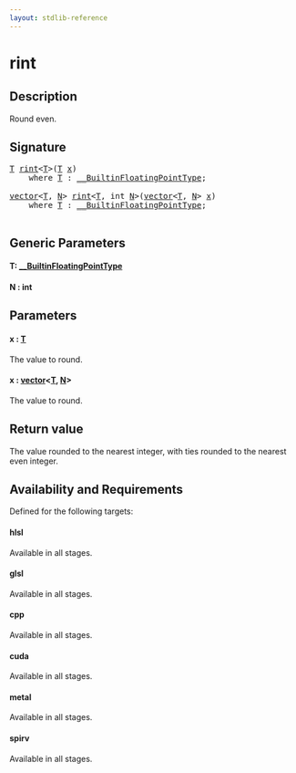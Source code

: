 ```yaml
---
layout: stdlib-reference
---
```


# rint

## Description

Round even.



## Signature 

<pre>
<a href="rint.html#typeparam-T" class="code_type">T</a> <a href="rint.html">rint</a>&lt;<a href="rint.html#typeparam-T" class="code_type">T</a>&gt;(<a href="rint.html#typeparam-T" class="code_type">T</a> <a href="rint.html#decl-x" class="code_param">x</a>)
    <span class='code_keyword'>where</span> <a href="rint.html#typeparam-T" class="code_type">T</a> : <a href="../interfaces/0_builtinfloatingpointtype-029hm/index.html" class="code_type">__BuiltinFloatingPointType</a>;

<a href="../types/vector/index.html" class="code_type">vector</a>&lt;<a href="rint.html#typeparam-T" class="code_type">T</a>, <a href="rint.html#decl-N" class="code_var">N</a>&gt; <a href="rint.html">rint</a>&lt;<a href="rint.html#typeparam-T" class="code_type">T</a>, <span class="code_keyword">int</span> <a href="rint.html#decl-N" class="code_var">N</a>&gt;(<a href="../types/vector/index.html" class="code_type">vector</a>&lt;<a href="rint.html#typeparam-T" class="code_type">T</a>, <a href="rint.html#decl-N" class="code_var">N</a>&gt; <a href="rint.html#decl-x" class="code_param">x</a>)
    <span class='code_keyword'>where</span> <a href="rint.html#typeparam-T" class="code_type">T</a> : <a href="../interfaces/0_builtinfloatingpointtype-029hm/index.html" class="code_type">__BuiltinFloatingPointType</a>;

</pre>

## Generic Parameters

####  <a id="typeparam-T"></a>T: [\_\_BuiltinFloatingPointType](../interfaces/0_builtinfloatingpointtype-029hm/index.html)
####  <a id="decl-N"></a>N  : int

## Parameters

####  <a id="decl-x"></a>x  : [T](rint.html#typeparam-T)
The value to round.

####  <a id="decl-x"></a>x  : [vector](../types/vector/index.html)\<[T](../types/vector/index.html#typeparam-T), [N](../types/vector/index.html#decl-N)\>
The value to round.


## Return value
The value rounded to the nearest integer, with ties rounded to the nearest even integer.


## Availability and Requirements

Defined for the following targets:

#### hlsl
Available in all stages.

#### glsl
Available in all stages.

#### cpp
Available in all stages.

#### cuda
Available in all stages.

#### metal
Available in all stages.

#### spirv
Available in all stages.



